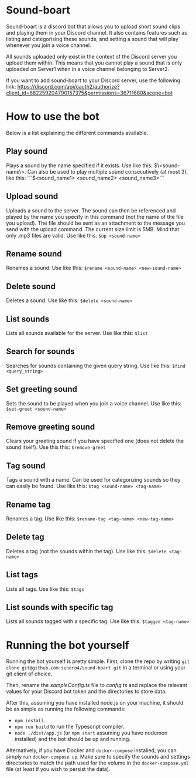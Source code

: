 # Sound-boart

Sound-boart is a discord bot that allows you to upload short sound clips and playing them in your Discord channel. It also contains features such as listing and categorising these sounds, and setting a sound that will play whenever you join a voice channel.

All sounds uploaded only exist in the context of the Discord server you upload them within. This means that you cannot play a sound that is only uploaded on Server1 when in a voice channel belonging to Server2.

If you want to add sound-boart to your Discord server, use the following link: https://discord.com/api/oauth2/authorize?client_id=682259204790157375&permissions=36711680&scope=bot

# How to use the bot

Below is a list explaining the different commands available.

## Play sound

Plays a sound by the name specified if it exists. Use like this: $\<sound-name\>. Can also be used to play multiple sound consecutively (at most 3), like this: ```$<sound_name1> <sound_name2> <sound_name3>```

## Upload sound

Uploads a sound to the server. The sound can then be referenced and played by the name you specify in this command (not the name of the file you upload). The file should be sent as an attachment to the message you send with the upload command. The current size limit is 5MB. Mind that only .mp3 files are valid. Use like this: ```$up <sound-name>```

## Rename sound

Renames a sound. Use like this: ```$rename <sound-name> <new-sound-name>```

## Delete sound

Deletes a sound. Use like this: ```$delete <sound-name>```

## List sounds

Lists all sounds available for the server. Use like this: ```$list```

## Search for sounds

Searches for sounds containing the given query string. Use like this: ```$find <query_string>```

## Set greeting sound

Sets the sound to be played when you join a voice channel. Use like this: ```$set-greet <sound-name>```

## Remove greeting sound

Clears your greeting sound if you have specified one (does not delete the sound itself). Use this this: ```$remove-greet```

## Tag sound

Tags a sound with a name. Can be used for categorizing sounds so they can easily be found. Use like this: ```$tag <sound-name> <tag-name>```

## Rename tag

Renames a tag. Use like this: ```$rename-tag <tag-name> <new-tag-name>```

## Delete tag

Deletes a tag (not the sounds within the tag). Use like this: ```$delete <tag-name>```

## List tags

Lists all tags. Use like this: ```$tags```

## List sounds with specific tag

Lists all sounds tagged with a specific tag. Use like this: ```$tagged <tag-name>```

# Running the bot yourself

Running the bot yourself is pretty simple. First, clone the repo by writing `git clone git@github.com:sunero4/sound-boart.git` in a terminal or using your git client of choice.

Then, rename the _sampleConfig.ts_ file to _config.ts_ and replace the relevant values for your Discord bot token and the directories to store data.

After this, assuming you have installed node.js on your machine, it should be as simple as running the following commands:

- ```npm install```.
- ```npm run build``` to run the Typescript compiler.
- `node ./dist/app.js` (or `npm start` assuming you have nodemon installed) and the bot should be up and running.

Alternatively, if you have Docker and ```docker-compose``` installed, you can simply run ```docker-compose up```. Make sure to specify the sounds and settings directories to match the path used for the volume in the ```docker-compose.yml``` file (at least if you wish to persist the data).
